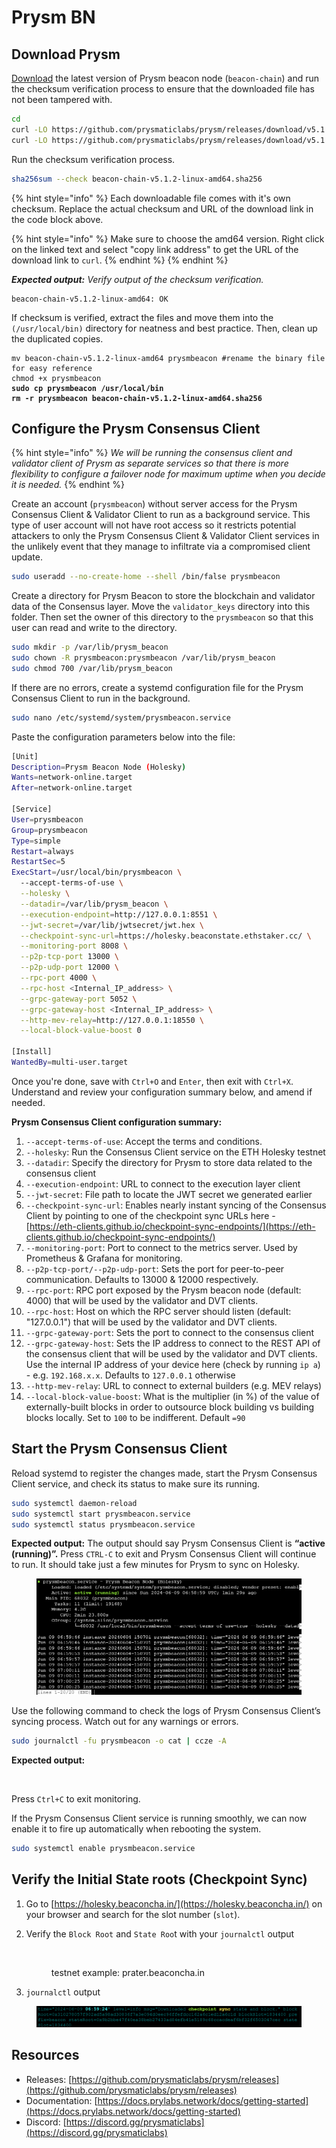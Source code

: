 # Prysm BN

## Download Prysm

[Download](https://github.com/prysmaticlabs/prysm/releases) the latest version of Prysm beacon node (`beacon-chain`) and run the checksum verification process to ensure that the downloaded file has not been tampered with.

```bash
cd
curl -LO https://github.com/prysmaticlabs/prysm/releases/download/v5.1.2/beacon-chain-v5.1.2-linux-amd64
curl -LO https://github.com/prysmaticlabs/prysm/releases/download/v5.1.2/beacon-chain-v5.1.2-linux-amd64.sha256
```

Run the checksum verification process.

```sh
sha256sum --check beacon-chain-v5.1.2-linux-amd64.sha256
```

{% hint style="info" %}
Each downloadable file comes with it's own checksum. Replace the actual checksum and URL of the download link in the code block above.

{% hint style="info" %}
Make sure to choose the amd64 version. Right click on the linked text and select "copy link address" to get the URL of the download link to `curl`.
{% endhint %}
{% endhint %}

_**Expected output:** Verify output of the checksum verification._

```
beacon-chain-v5.1.2-linux-amd64: OK
```

If checksum is verified, extract the files and move them into the `(/usr/local/bin)` directory for neatness and best practice. Then, clean up the duplicated copies.

<pre class="language-bash"><code class="lang-bash">mv beacon-chain-v5.1.2-linux-amd64 prysmbeacon #rename the binary file for easy reference
chmod +x prysmbeacon
<strong>sudo cp prysmbeacon /usr/local/bin
</strong><strong>rm -r prysmbeacon beacon-chain-v5.1.2-linux-amd64.sha256
</strong></code></pre>

## Configure the Prysm Consensus Client

{% hint style="info" %}
_We will be running the consensus client and validator client of Prysm as separate services so that there is more flexibility to configure a failover node for maximum uptime when you decide it is needed._
{% endhint %}

Create an account (`prysmbeacon`) without server access for the Prysm Consensus Client & Validator Client to run as a background service. This type of user account will not have root access so it restricts potential attackers to only the Prysm Consensus Client & Validator Client services in the unlikely event that they manage to infiltrate via a compromised client update.

```bash
sudo useradd --no-create-home --shell /bin/false prysmbeacon
```

Create a directory for Prysm Beacon to store the blockchain and validator data of the Consensus layer. Move the `validator_keys` directory into this folder. Then set the owner of this directory to the `prysmbeacon` so that this user can read and write to the directory.

```bash
sudo mkdir -p /var/lib/prysm_beacon
sudo chown -R prysmbeacon:prysmbeacon /var/lib/prysm_beacon
sudo chmod 700 /var/lib/prysm_beacon
```

If there are no errors, create a systemd configuration file for the Prysm Consensus Client to run in the background.

```bash
sudo nano /etc/systemd/system/prysmbeacon.service
```

Paste the configuration parameters below into the file:

```bash
[Unit]
Description=Prysm Beacon Node (Holesky)
Wants=network-online.target
After=network-online.target

[Service]
User=prysmbeacon
Group=prysmbeacon
Type=simple
Restart=always
RestartSec=5
ExecStart=/usr/local/bin/prysmbeacon \
  --accept-terms-of-use \
  --holesky \
  --datadir=/var/lib/prysm_beacon \
  --execution-endpoint=http://127.0.0.1:8551 \
  --jwt-secret=/var/lib/jwtsecret/jwt.hex \
  --checkpoint-sync-url=https://holesky.beaconstate.ethstaker.cc/ \
  --monitoring-port 8008 \
  --p2p-tcp-port 13000 \
  --p2p-udp-port 12000 \
  --rpc-port 4000 \
  --rpc-host <Internal_IP_address> \
  --grpc-gateway-port 5052 \
  --grpc-gateway-host <Internal_IP_address> \
  --http-mev-relay=http://127.0.0.1:18550 \
  --local-block-value-boost 0

[Install]
WantedBy=multi-user.target
```

Once you're done, save with `Ctrl+O` and `Enter`, then exit with `Ctrl+X`. Understand and review your configuration summary below, and amend if needed.

**Prysm Consensus Client configuration summary:**

1. `--accept-terms-of-use`: Accept the terms and conditions.
2. `--holesky`: Run the Consensus Client service on the ETH Holesky testnet
3. `--datadir`: Specify the directory for Prysm to store data related to the consensus client
4. `--execution-endpoint`: URL to connect to the execution layer client
5. `--jwt-secret`: File path to locate the JWT secret we generated earlier
6. `--checkpoint-sync-url`: Enables nearly instant syncing of the Consensus Client by pointing to one of the checkpoint sync URLs here - [https://eth-clients.github.io/checkpoint-sync-endpoints/](https://eth-clients.github.io/checkpoint-sync-endpoints/)
7. `--monitoring-port`: Port to connect to the metrics server. Used by Prometheus & Grafana for monitoring.
8. `--p2p-tcp-port/--p2p-udp-port`: Sets the port for peer-to-peer communication. Defaults to 13000 & 12000 respectively.
9. `--rpc-port`: RPC port exposed by the Prysm beacon node (default: 4000) that will be used by the validator and DVT clients.
10. `--rpc-host`: Host on which the RPC server should listen (default: "127.0.0.1") that will be used by the validator and DVT clients.
11. `--grpc-gateway-port`: Sets the port to connect to the consensus client
12. `--grpc-gateway-host`: Sets the IP address to connect to the REST API of the consensus client that will be used by the validator and DVT clients. Use the internal IP address of your device here (check by running `ip a`) - e.g. `192.168.x.x`. Defaults to `127.0.0.1` otherwise
13. `--http-mev-relay`: URL to connect to external builders (e.g. MEV relays)
14. `--local-block-value-boost`: What is the multiplier (in %) of the value of externally-built blocks in order to outsource block building vs building blocks locally. Set to `100` to be indifferent. Default `=90`

## Start the Prysm Consensus Client

Reload systemd to register the changes made, start the Prysm Consensus Client service, and check its status to make sure its running.

```bash
sudo systemctl daemon-reload
sudo systemctl start prysmbeacon.service
sudo systemctl status prysmbeacon.service
```

**Expected output:** The output should say Prysm Consensus Client is **“active (running)”.** Press `CTRL-C` to exit and Prysm Consensus Client will continue to run. It should take just a few minutes for Prysm to sync on Holesky.

<figure><img src="../../.gitbook/assets/image (1) (1) (1) (1) (1) (1) (1) (1) (1) (1) (1) (1) (1) (1) (1) (1) (1) (1) (1).png" alt=""><figcaption></figcaption></figure>

Use the following command to check the logs of Prysm Consensus Client’s syncing process. Watch out for any warnings or errors.

```bash
sudo journalctl -fu prysmbeacon -o cat | ccze -A
```

**Expected output:**&#x20;

<figure><img src="../../.gitbook/assets/image (3) (1) (1) (1) (1) (1) (1) (1).png" alt=""><figcaption></figcaption></figure>

Press `Ctrl+C` to exit monitoring.

If the Prysm Consensus Client service is running smoothly, we can now enable it to fire up automatically when rebooting the system.

```bash
sudo systemctl enable prysmbeacon.service
```

## Verify the Initial State roots (Checkpoint Sync)

1. Go to [https://holesky.beaconcha.in/](https://holesky.beaconcha.in/) on your browser and search for the slot number (`slot`).&#x20;
2.  &#x20;Verify the `Block Root` and `State Roo`t with your `journalctl` output

    <figure><img src="../../.gitbook/assets/image (53).png" alt=""><figcaption><p>testnet example: prater.beaconcha.in</p></figcaption></figure>
3. `journalctl` output

<figure><img src="../../.gitbook/assets/image (2) (1) (1) (1) (1) (1) (1) (1) (1) (1) (1) (1) (1).png" alt=""><figcaption></figcaption></figure>

## Resources

* Releases: [https://github.com/prysmaticlabs/prysm/releases](https://github.com/prysmaticlabs/prysm/releases)
* Documentation: [https://docs.prylabs.network/docs/getting-started](https://docs.prylabs.network/docs/getting-started)
* Discord: [https://discord.gg/prysmaticlabs](https://discord.gg/prysmaticlabs)
